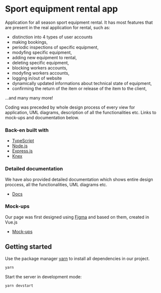 # Sport equipment rental app

Application for all season sport equipment rental. It has most features that are present in the real application for rental, such as:

- distinction into 4 types of user accounts
- making bookings,
- periodic inspections of specific equipment,
- modyfing specific equipment,
- adding new equipment to rental,
- deleting specific equipment,
- blocking workers accounts,
- modyfing workers accounts,
- logging in/out of website
- dynamically updated informations about technical state of equipment,
- confirming the return of the item or release of the item to the client,

...and many many more!

Coding was preceded by whole design process of every view for application, UML diagrams, description of all the functionalities etc. Links to mock-ups and documentation below.

### Back-en built with

- [TypeScript](https://www.typescriptlang.org/)
- [Node.js](https://nodejs.org/en/)
- [Express.js](https://expressjs.com/)
- [Knex](http://knexjs.org/)

### Detailed documentation

We have also provided detailed documentation which shows entire design proccess, all the functionalities, UML diagrams etc.

- [Docs](https://github.com/eastemployeer/Sport-equipment-rental-app/blob/main/docs.pdf)

### Mock-ups

Our page was first designed using [Figma](https://www.figma.com/) and based on them, created in Vue.js

- [Mock-ups](https://www.figma.com/file/SV5h0HYmW30Vi3btrE5I3D/BD2-wypozyczalnia?node-id=0%3A1)

## Getting started

Use the package manager [yarn](https://yarnpkg.com/) to install all dependencies in our project.

```bash
yarn
```

Start the server in development mode:

```bash
yarn devstart
```
